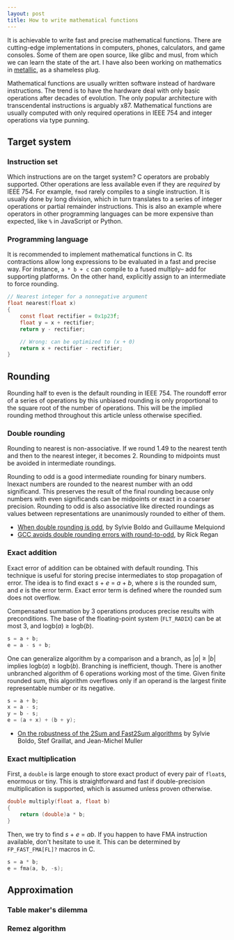 ```yaml
---
layout: post
title: How to write mathematical functions
---
```

It is achievable to write fast and precise mathematical functions.
There are cutting-edge implementations in computers, phones, calculators,
and game consoles.  Some of them are open source, like glibc and musl,
from which we can learn the state of the art.  I have also been working
on mathematics in [metallic][metallic], as a shameless plug.

[metallic]: https://github.com/jdh8/metallic

Mathematical functions are usually written software instead of hardware
instructions.  The trend is to have the hardware deal with only basic
operations after decades of evolution.  The only popular architecture
with transcendental instructions is arguably x87.  Mathematical
functions are usually computed with only required operations in IEEE 754
and integer operations via type punning.

Target system
-------------
### Instruction set
Which instructions are on the target system?  C operators are probably
supported.  Other operations are less available even if they are
_required_ by IEEE 754.  For example, `fmod` rarely compiles to a single
instruction.  It is usually done by long division, which in turn
translates to a series of integer operations or partial remainder
instructions.  This is also an example where operators in other
programming languages can be more expensive than expected, like `%` in
JavaScript or Python.

### Programming language
It is recommended to implement mathematical functions in C.  Its
contractions allow long expressions to be evaluated in a fast and
precise way.  For instance, `a * b + c` can compile to a fused multiply–
add for supporting platforms.  On the other hand, explicitly assign to
an intermediate to force rounding.

```c
// Nearest integer for a nonnegative argument
float nearest(float x)
{
    const float rectifier = 0x1p23f;
    float y = x + rectifier;
    return y - rectifier;

    // Wrong: can be optimized to (x + 0)
    return x + rectifier - rectifier;
}
```

Rounding
--------
Rounding half to even is the default rounding in IEEE 754.  The roundoff
error of a series of operations by this unbiased rounding is only
proportional to the square root of the number of operations.  This will
be the implied rounding method throughout this article unless otherwise
specified.

### Double rounding
Rounding to nearest is non-associative.  If we round 1.49 to the nearest
tenth and then to the nearest integer, it becomes 2.  Rounding to
midpoints must be avoided in intermediate roundings.

Rounding to odd is a good intermediate rounding for binary numbers.
Inexact numbers are rounded to the nearest number with an odd
significand.  This preserves the result of the final rounding because
only numbers with even significands can be midpoints or exact in a
coarser precision.  Rounding to odd is also associative like directed
roundings as values between representations are unanimously rounded to
either of them.

- [When double rounding is odd](https://hal.inria.fr/inria-00070603v2/document),
  by Sylvie Boldo and Guillaume Melquiond
- [GCC avoids double rounding errors with round-to-odd](https://www.exploringbinary.com/gcc-avoids-double-rounding-errors-with-round-to-odd/),
  by Rick Regan

### Exact addition
Exact error of addition can be obtained with default rounding.  This
technique is useful for storing precise intermediates to stop
propagation of error.  The idea is to find exact <var>s</var> +
<var>e</var> = <var>a</var> + <var>b</var>, where <var>s</var> is the
rounded sum, and <var>e</var> is the error term.  Exact error term is
defined where the rounded sum does not overflow.

Compensated summation by 3 operations produces precise results with
preconditions.  The base of the floating-point system (`FLT_RADIX`) can
be at most 3, and logb(<var>a</var>) ≥ logb(<var>b</var>).

```c
s = a + b;
e = a - s + b;
```

One can generalize algorithm by a comparison and a branch, as
|<var>a</var>| ≥ |<var>b</var>| implies logb(<var>a</var>) ≥
logb(<var>b</var>).  Branching is inefficient, though.  There is another
unbranched algorithm of 6 operations working most of the time.  Given
finite rounded sum, this algorithm overflows only if an operand is the
largest finite representable number or its negative.

```c
s = a + b;
x = a - s;
y = b - s;
e = (a + x) + (b + y);
```

- [On the robustness of the 2Sum and Fast2Sum algorithms](https://hal-ens-lyon.archives-ouvertes.fr/ensl-01310023v2/document)
  by Sylvie Boldo, Stef Graillat, and Jean-Michel Muller

### Exact multiplication
First, a `double` is large enough to store exact product of every pair
of `float`s, enormous or tiny.  This is straightforward and fast if
double-precision multiplication is supported, which is assumed unless
proven otherwise.

```c
double multiply(float a, float b)
{
    return (double)a * b;
}
```

Then, we try to find <var>s</var> + <var>e</var> =
<var>a</var><var>b</var>.  If you happen to have FMA instruction
available, don't hesitate to use it.  This can be determined by
`FP_FAST_FMA[FL]?` macros in C.

```c
s = a * b;
e = fma(a, b, -s);
```

Approximation
-------------
### Table maker's dilemma

### Remez algorithm
